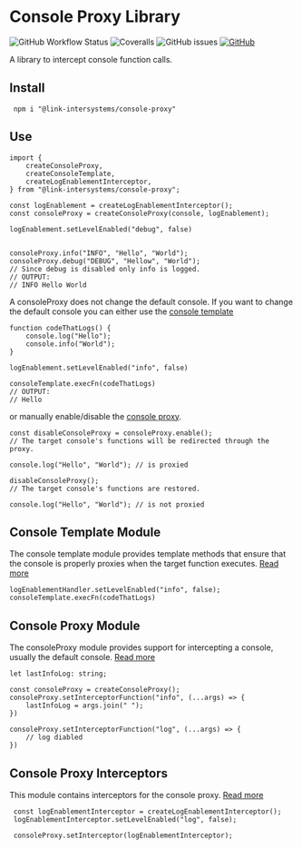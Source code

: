 # Console Proxy Library

![GitHub Workflow Status](https://img.shields.io/github/workflow/status/link-intersystems/console-proxy/Node.js%20CI)
![Coveralls](https://img.shields.io/coveralls/github/link-intersystems/console-proxy)
![GitHub issues](https://img.shields.io/github/issues-raw/link-intersystems/console-proxy)
[![GitHub](https://img.shields.io/github/license/link-intersystems/console-proxy?label=license)](LICENSE.md)

A library to intercept console function calls.

## Install

     npm i "@link-intersystems/console-proxy"

## Use

    import {
        createConsoleProxy,
        createConsoleTemplate,
        createLogEnablementInterceptor,
    } from "@link-intersystems/console-proxy";

    const logEnablement = createLogEnablementInterceptor();
    const consoleProxy = createConsoleProxy(console, logEnablement);

    logEnablement.setLevelEnabled("debug", false)


    consoleProxy.info("INFO", "Hello", "World");
    consoleProxy.debug("DEBUG", "Hellow", "World");     
    // Since debug is disabled only info is logged.
    // OUTPUT:
    // INFO Hello World

A consoleProxy does not change the default console. 
If you want to change the default console you can either use the [console template](src/template/README.md)

    function codeThatLogs() {
        console.log("Hello");
        console.info("World");
    }

    logEnablement.setLevelEnabled("info", false)

    consoleTemplate.execFn(codeThatLogs)
    // OUTPUT:
    // Hello

or manually enable/disable the [console proxy](src/proxy/README.md).

    const disableConsoleProxy = consoleProxy.enable();
    // The target console's functions will be redirected through the proxy.

    console.log("Hello", "World"); // is proxied

    disableConsoleProxy();
    // The target console's functions are restored.

    console.log("Hello", "World"); // is not proxied

## Console Template Module

The console template module provides template methods that ensure that the console is properly proxies when the target function executes. [Read more](src/template/README.md)

    logEnablementHandler.setLevelEnabled("info", false);
    consoleTemplate.execFn(codeThatLogs)

## Console Proxy Module

The consoleProxy module provides support for intercepting a console, usually the default console. [Read more](src/proxy/README.md)

    let lastInfoLog: string;

    const consoleProxy = createConsoleProxy();
    consoleProxy.setInterceptorFunction("info", (...args) => {
        lastInfoLog = args.join(" ");
    })

    consoleProxy.setInterceptorFunction("log", (...args) => {
        // log diabled
    })

## Console Proxy Interceptors

This module contains interceptors for the console proxy. [Read more](src/interceptors/README.md)

     const logEnablementInterceptor = createLogEnablementInterceptor();
     logEnablementInterceptor.setLevelEnabled("log", false);

     consoleProxy.setInterceptor(logEnablementInterceptor);
